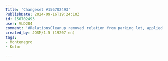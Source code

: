 ```yaml
---
Title: 'Changeset #156702493'
PublishDate: 2024-09-16T19:24:10Z
id: 156702493
user: VLD284
comment: '#RelationsCleanup removed relation from parking lot, applied tags to service way'
created_by: JOSM/1.5 (19207 en)
tags:
- Montenegro
- Kotor

---
```

